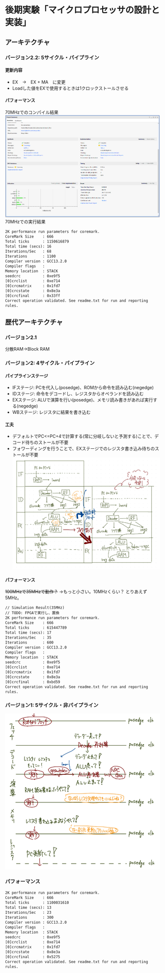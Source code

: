 # 後期実験「マイクロプロセッサの設計と実装」
## アーキテクチャ
### バージョン2.2: 5サイクル・パイプライン
#### 更新内容
- EX　→　EX + MA　に変更
- Loadした値をEXで使用するときは1クロックストールさせる
#### パフォーマンス
70MHzでのコンパイル結果
![V2.2コンパイル結果](./fig/v2.2_50MHz.png)
70MHzでの実行結果
```
2K performance run parameters for coremark.
CoreMark Size    : 666
Total ticks      : 1150616879
Total time (secs): 16
Iterations/Sec   : 68
Iterations       : 1100
Compiler version : GCC13.2.0
Compiler flags   : 
Memory location  : STACK
seedcrc          : 0xe9f5
[0]crclist       : 0xe714
[0]crcmatrix     : 0x1fd7
[0]crcstate      : 0x8e3a
[0]crcfinal      : 0x33ff
Correct operation validated. See readme.txt for run and reporting rules.
```

## 歴代アーキテクチャ
### バージョン2.1
分散RAM→Block RAM

### バージョン2: 4サイクル・パイプライン
#### パイプラインステージ
- IFステージ: PCを代入し(posedge)、ROMから命令を読み込む(negedge)
- IDステージ: 命令をデコードし、レジスタからオペランドを読み込む
- EXステージ: ALUで演算を行い(posedge)、メモリ読み書きがあれば実行する(negedge)
- WBステージ: レジスタに結果を書き込む
#### 工夫
- デフォルトでPC<=PC+4で計算する(常に分岐しないと予測する)ことで、デコード待ちのストールが不要
- フォワーディングを行うことで、EXステージでのレジスタ書き込み待ちのストールが不要
![V2アーキテクチャ](./fig/v2.png)
#### パフォーマンス
~~100MHzで35MHzで動作？~~ →もっと小さい。10MHzくらい？
とりあえず5MHz。
```
// Simulation Result(35MHz)
// TODO: FPGAで実行し、置換
2K performance run parameters for coremark.
CoreMark Size    : 666
Total ticks      : 615447789
Total time (secs): 17
Iterations/Sec   : 35
Iterations       : 600
Compiler version : GCC13.2.0
Compiler flags   : 
Memory location  : STACK
seedcrc          : 0xe9f5
[0]crclist       : 0xe714
[0]crcmatrix     : 0x1fd7
[0]crcstate      : 0x8e3a
[0]crcfinal      : 0xbd59
Correct operation validated. See readme.txt for run and reporting rules.
```

### バージョン1: 5サイクル・非パイプライン
![V1アーキテクチャ](./fig/v1.png)
### パフォーマンス
```
2K performance run parameters for coremark.
CoreMark Size    : 666
Total ticks      : 1100031610
Total time (secs): 13
Iterations/Sec   : 23
Iterations       : 300
Compiler version : GCC13.2.0
Compiler flags   : 
Memory location  : STACK
seedcrc          : 0xe9f5
[0]crclist       : 0xe714
[0]crcmatrix     : 0x1fd7
[0]crcstate      : 0x8e3a
[0]crcfinal      : 0x5275
Correct operation validated. See readme.txt for run and reporting rules.

```